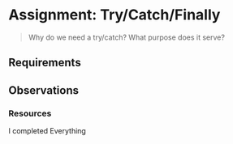 # Assignment: Try/Catch/Finally

> Why do we need a try/catch? What purpose does it serve?

## Requirements

## Observations

### Resources
I completed Everything